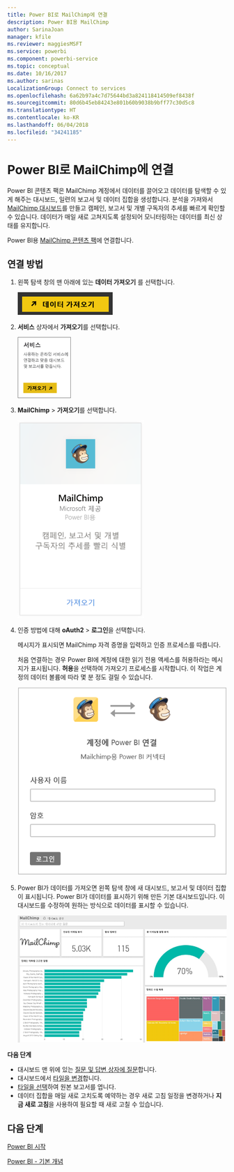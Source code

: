 ```yaml
---
title: Power BI로 MailChimp에 연결
description: Power BI용 MailChimp
author: SarinaJoan
manager: kfile
ms.reviewer: maggiesMSFT
ms.service: powerbi
ms.component: powerbi-service
ms.topic: conceptual
ms.date: 10/16/2017
ms.author: sarinas
LocalizationGroup: Connect to services
ms.openlocfilehash: 6a62b97a4c7d75644bd3a824118414509ef8438f
ms.sourcegitcommit: 80d6b45eb84243e801b60b9038b9bff77c30d5c8
ms.translationtype: HT
ms.contentlocale: ko-KR
ms.lasthandoff: 06/04/2018
ms.locfileid: "34241185"
---
```

# <a name="connect-to-mailchimp-with-power-bi"></a>Power BI로 MailChimp에 연결
Power BI 콘텐츠 팩은 MailChimp 계정에서 데이터를 끌어오고 데이터를 탐색할 수 있게 해주는 대시보드, 일련의 보고서 및 데이터 집합을 생성합니다. 분석을 가져와서 [MailChimp 대시보드](https://powerbi.microsoft.com/integrations/mailchimp)를 만들고 캠페인, 보고서 및 개별 구독자의 추세를 빠르게 확인할 수 있습니다. 데이터가 매일 새로 고쳐지도록 설정되어 모니터링하는 데이터를 최신 상태를 유지합니다.

Power BI용 [MailChimp 콘텐츠 팩](https://app.powerbi.com/getdata/services/mailchimp)에 연결합니다.

## <a name="how-to-connect"></a>연결 방법
1. 왼쪽 탐색 창의 맨 아래에 있는 **데이터 가져오기** 를 선택합니다.
   
    ![](media/service-connect-to-mailchimp/pbi_getdata.png)
2. **서비스** 상자에서 **가져오기**를 선택합니다.
   
   ![](media/service-connect-to-mailchimp/pbi_getservices.png)
3. **MailChimp** \> **가져오기**를 선택합니다.
   
   ![](media/service-connect-to-mailchimp/mailchimp.png)
4. 인증 방법에 대해 **oAuth2** \> **로그인**을 선택합니다.
   
    메시지가 표시되면 MailChimp 자격 증명을 입력하고 인증 프로세스를 따릅니다.
   
    처음 연결하는 경우 Power BI에 계정에 대한 읽기 전용 액세스를 허용하라는 메시지가 표시됩니다. **허용**을 선택하여 가져오기 프로세스를 시작합니다. 이 작업은 계정의 데이터 볼륨에 따라 몇 분 정도 걸릴 수 있습니다.
   
    ![](media/service-connect-to-mailchimp/allow.png)
5. Power BI가 데이터를 가져오면 왼쪽 탐색 창에 새 대시보드, 보고서 및 데이터 집합이 표시됩니다. Power BI가 데이터를 표시하기 위해 만든 기본 대시보드입니다. 이 대시보드를 수정하여 원하는 방식으로 데이터를 표시할 수 있습니다.
   
   ![](media/service-connect-to-mailchimp/pbi_mailchimpnewdash.png)

**다음 단계**

* 대시보드 맨 위에 있는 [질문 및 답변 상자에 질문](power-bi-q-and-a.md)합니다.
* 대시보드에서 [타일을 변경](service-dashboard-edit-tile.md)합니다.
* [타일을 선택](service-dashboard-tiles.md)하여 원본 보고서를 엽니다.
* 데이터 집합을 매일 새로 고치도록 예약하는 경우 새로 고침 일정을 변경하거나 **지금 새로 고침**을 사용하여 필요할 때 새로 고칠 수 있습니다.

## <a name="next-steps"></a>다음 단계
[Power BI 시작](service-get-started.md)

[Power BI - 기본 개념](service-basic-concepts.md)

